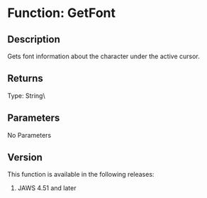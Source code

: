 # Function: GetFont

## Description

Gets font information about the character under the active cursor.

## Returns

Type: String\

## Parameters

No Parameters

## Version

This function is available in the following releases:

1.  JAWS 4.51 and later
